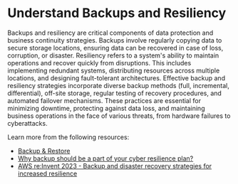 # Understand Backups and Resiliency

Backups and resiliency are critical components of data protection and business continuity strategies. Backups involve regularly copying data to secure storage locations, ensuring data can be recovered in case of loss, corruption, or disaster. Resiliency refers to a system's ability to maintain operations and recover quickly from disruptions. This includes implementing redundant systems, distributing resources across multiple locations, and designing fault-tolerant architectures. Effective backup and resiliency strategies incorporate diverse backup methods (full, incremental, differential), off-site storage, regular testing of recovery procedures, and automated failover mechanisms. These practices are essential for minimizing downtime, protecting against data loss, and maintaining business operations in the face of various threats, from hardware failures to cyberattacks.

Learn more from the following resources:

- [Backup & Restore](https://aws.amazon.com/solutions/resilience/backup-restore/)
- [Why backup should be a part of your cyber resilience plan?](https://www.youtube.com/watch?v=S8BIkoHlU_0)
- [AWS re:Invent 2023 - Backup and disaster recovery strategies for increased resilience](https://www.youtube.com/watch?v=E073XISxrSU)